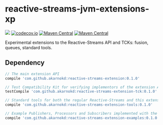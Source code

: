 # reactive-streams-jvm-extensions-xp

<a href='https://travis-ci.org/akarnokd/reactive-streams-jvm-extensions-xp/builds'><img src='https://travis-ci.org/akarnokd/reactive-streams-jvm-extensions-xp.svg?branch=master'></a>
[![codecov.io](http://codecov.io/github/akarnokd/reactive-streams-jvm-extensions-xp/coverage.svg?branch=master)](http://codecov.io/github/akarnokd/reactive-streams-jvm-extensions-xp?branch=master)
[![Maven Central](https://maven-badges.herokuapp.com/maven-central/com.github.akarnokd/reactive-streams-extensions/badge.svg)](https://maven-badges.herokuapp.com/maven-central/com.github.akarnokd/reactive-streams-extensions)
[![Maven Central](https://maven-badges.herokuapp.com/maven-central/org.reactivestreams/reactive-streams/badge.svg)](https://maven-badges.herokuapp.com/maven-central/org.reactivestreams/reactive-streams)

Experimental extensions to the Reactive-Streams API and TCKs: fusion, queues, standard tools.

## Dependency

```groovy
// The main extension API
compile 'com.github.akarnokd:reactive-streams-extension:0.1.0'

// Test Compatibility Kit for verifying implementors of the extension API
testCompile 'com.github.akarnokd:reactive-streams-extension-tck:0.1.0'

// Standard tools for both the regular Reactive-Streams and this extension API
compile 'com.github.akarnokd:reactive-streams-extension-tools:0.1.0'

// Example Publishers, Processors and Subscribers implemented with the extension API
compile 'com.github.akarnokd:reactive-streams-extension-examples:0.1.0'
```
